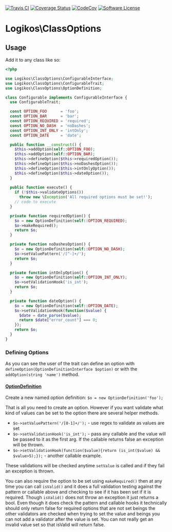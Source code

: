 [![Travis CI](https://img.shields.io/travis/logikostech/class-options/master.svg)](https://travis-ci.org/logikostech/class-options)
[![Coverage Status](https://coveralls.io/repos/github/logikostech/class-options/badge.svg?branch=master)](https://coveralls.io/github/logikostech/class-options?branch=master)
[![CodeCov](https://codecov.io/gh/logikostech/class-options/branch/master/graph/badge.svg)](https://codecov.io/gh/logikostech/class-options)
[![Software License](https://img.shields.io/badge/license-MIT-blue.svg)](https://raw.githubusercontent.com/logikostech/class-options/master/LICENSE)

# Logikos\ClassOptions

## Usage
Add it to any class like so:
```php
<?php 

use Logikos\ClassOptions\ConfigurableInterface;
use Logikos\ClassOptions\ConfigurableTrait;
use Logikos\ClassOptions\OptionDefinition;

class Configurable implements ConfigurableInterface {
  use ConfigurableTrait;

  const OPTION_FOO      = 'foo';
  const OPTION_BAR      = 'bar';
  const OPTION_REQUIRED = 'required';
  const OPTION_NO_DASH  = 'noDashes';
  const OPTION_INT_ONLY = 'intOnly';
  const OPTION_DATE     = 'date';

  public function __construct() {
    $this->addOption(self::OPTION_FOO);
    $this->addOption(self::OPTION_BAR);
    $this->defineOption($this->requiredOption());
    $this->defineOption($this->noDashesOption());
    $this->defineOption($this->intOnlyOption());
    $this->defineOption($this->dateOption());
  }
  
  public function execute() {
    if (!$this->validateOptions())
      throw new \Exception('All required options must be set!');
    // code to execute
  }

  private function requiredOption() {
    $o = new OptionDefinition(self::OPTION_REQUIRED);
    $o->makeRequired();
    return $o;
  }

  private function noDashesOption() {
    $o = new OptionDefinition(self::OPTION_NO_DASH);
    $o->setValuePattern('/[^-]+/');
    return $o;
  }

  private function intOnlyOption() {
    $o = new OptionDefinition(self::OPTION_INT_ONLY);
    $o->setValidationHook('is_int');
    return $o;
  }

  private function dateOption() {
    $o = new OptionDefinition(self::OPTION_DATE);
    $o->setValidationHook(function($value) {
      $date = date_parse($value);
      return $date["error_count"] === 0;
    });
    return $o;
  }
}
```

### Defining Options
As you can see the user of the trait can define an option with `defineOption(OptionDefinitionInterface $option)` or with the `addOption(string 'name')` method.

#### [OptionDefinition](src/OptionDefinition.php)
Create a new named option definition: `$o = new OptionDefinition('foo');`

That is all you need to create an option.  However if you want validate what kind of values can be set to the option there are several helper methods.

* `$o->setValuePattern('/[0-1]+/');` - use regex to validate as values are set
* `$o->setValidationHook('is_int');` - pass any callable and the value will be passed to it as the first arg.  If the callable returns false an exception will be thrown.
* `$o->setValidationHook(function($value){return (is_int($value) && $value>5);});` - another callable example.

These validations will be checked anytime `setValue` is called and if they fail an exception is thrown.  

You can also require the option to be set using `makeRequired()` then at any time you can call `isValid()` and it does a full validation testing against the pattern or callable above and checking to see if it has been set if it is required.  Though `isValid()` does not throw an exception it just returns a bool.  Even though it does check the pattern and callable hooks it technically should only return false for required options that are not set beings the other validators are checked when trying to set the value and beings you can not add a validator after the value is set.  You can not really get an invalid value set so that isValid will return false.


### 
